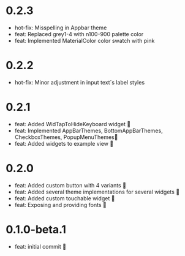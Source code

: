 # 0.2.3
- hot-fix: Misspelling in Appbar theme
- feat: Replaced grey1-4 with n100-900 palette color
- feat: Implemented MaterialColor color swatch with pink

# 0.2.2
- hot-fix: Minor adjustment in input text´s label styles

# 0.2.1
- feat: Added WidTapToHideKeyboard widget 🎉
- feat: Implemented AppBarThemes, BottomAppBarThemes, CheckboxThemes, PopupMenuThemes🎉
- feat: Added widgets to example view 🎉
# 0.2.0

- feat: Added custom button with 4 variants 🎉
- feat: Added several theme implementations for several widgets 🎉
- feat: Added custom touchable widget 🎉
- feat: Exposing and providing fonts 🎉

# 0.1.0-beta.1

- feat: initial commit 🎉
